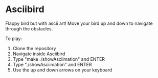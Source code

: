 # Asciibird
Flappy bird but with ascii art! Move your bird up and down to navigate through the obstacles.

To play: 
1. Clone the repository
2. Navigate inside Asciibird
3. Type "make ./showAsciimation" and ENTER
4. Type "./showAsciimation" and ENTER
5. Use the up and down arrows on your keyboard
